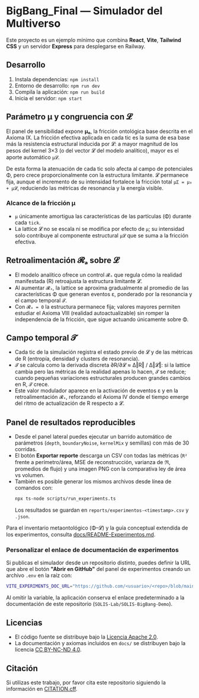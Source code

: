 # BigBang_Final — Simulador del Multiverso

Este proyecto es un ejemplo mínimo que combina **React**, **Vite**, **Tailwind CSS** y un servidor **Express** para desplegarse en Railway.

## Desarrollo
1. Instala dependencias: `npm install`
2. Entorno de desarrollo: `npm run dev`
3. Compila la aplicación: `npm run build`
4. Inicia el servidor: `npm start`

## Parámetro μ y congruencia con 𝓛
El panel de sensibilidad expone **μ₀**, la fricción ontológica base descrita en el Axioma IX. La fricción efectiva aplicada en cada tic es la suma de esa base más la resistencia estructural inducida por 𝓛: a mayor magnitud de los pesos del kernel 3×3 (o del vector 𝓛 del modelo analítico), mayor es el aporte automático `μ𝓛`.

De esta forma la atenuación de cada tic solo afecta al campo de potenciales Φ, pero crece proporcionalmente con la estructura limitante. 𝓛 permanece fija, aunque el incremento de su intensidad fortalece la fricción total `μΣ = μ₀ + μ𝓛`, reduciendo las métricas de resonancia y la energía visible.

### Alcance de la fricción μ

- `μ` únicamente amortigua las características de las partículas (Φ) durante cada `tick`.
- La lattice 𝓛 no se escala ni se modifica por efecto de `μ`; su intensidad solo contribuye al componente estructural `μ𝓛` que se suma a la fricción efectiva.

## Retroalimentación 𝓡ₐ sobre 𝓛

- El modelo analítico ofrece un control `𝓡ₐ` que regula cómo la realidad manifestada (R) retroajusta la estructura limitante 𝓛.
- Al aumentar `𝓡ₐ`, la lattice se aproxima gradualmente al promedio de las características Φ que generan eventos ε, ponderado por la resonancia y el campo temporal `𝓣`.
- Con `𝓡ₐ = 0` la estructura permanece fija; valores mayores permiten estudiar el Axioma VIII (realidad autoactualizable) sin romper la independencia de la fricción, que sigue actuando únicamente sobre Φ.

## Campo temporal 𝓣

- Cada tic de la simulación registra el estado previo de 𝓛 y de las métricas de R (entropía, densidad y clusters de resonancia).
- `𝓣` se calcula como la derivada discreta ∂R/∂𝓛 ≈ Δ‖R‖ / Δ‖𝓛‖: si la lattice cambia pero las métricas de la realidad apenas lo hacen, `𝓣` se reduce; cuando pequeñas variaciones estructurales producen grandes cambios en R, `𝓣` crece.
- Este valor modulador aparece en la activación de eventos ε y en la retroalimentación `𝓡ₐ`, reforzando el Axioma IV donde el tiempo emerge del ritmo de actualización de R respecto a 𝓛.

## Panel de resultados reproducibles

- Desde el panel lateral puedes ejecutar un barrido automático de parámetros (`depth`, `boundaryNoise`, `kernelMix` y semillas) con más de 30 corridas.
- El botón **Exportar reporte** descarga un CSV con todas las métricas (`R²` frente a perímetro/área, MSE de reconstrucción, varianza de ℜ, promedios de flujo) y una imagen PNG con la comparativa ley de área vs volumen.
- También es posible generar los mismos archivos desde línea de comandos con:
  ```bash
  npx ts-node scripts/run_experiments.ts
  ```
  Los resultados se guardan en `reports/experimentos-<timestamp>.csv` y `.json`.

Para el inventario metaontológico (Φ–𝓛) y la guía conceptual extendida de los experimentos, consulta [docs/README-Experimentos.md](docs/README-Experimentos.md).

### Personalizar el enlace de documentación de experimentos

Si publicas el simulador desde un repositorio distinto, puedes definir la URL que abre el botón **"Abrir en GitHub"** del panel de experimentos creando un archivo `.env` en la raíz con:

```bash
VITE_EXPERIMENTS_DOC_URL="https://github.com/<usuario>/<repo>/blob/main/docs/README-Experimentos.md"
```

Al omitir la variable, la aplicación conserva el enlace predeterminado a la documentación de este repositorio (`SOLIS-Lab/SOLIS-BigBang-Demo`).

## Licencias
- El código fuente se distribuye bajo la [Licencia Apache 2.0](LICENSE).
- La documentación y axiomas incluidos en `docs/` se distribuyen bajo la licencia [CC BY-NC-ND 4.0](docs/LICENSE-docs-CC-BY-NC-ND-4.0.md).

## Citación
Si utilizas este trabajo, por favor cita este repositorio siguiendo la información en [CITATION.cff](CITATION.cff).
